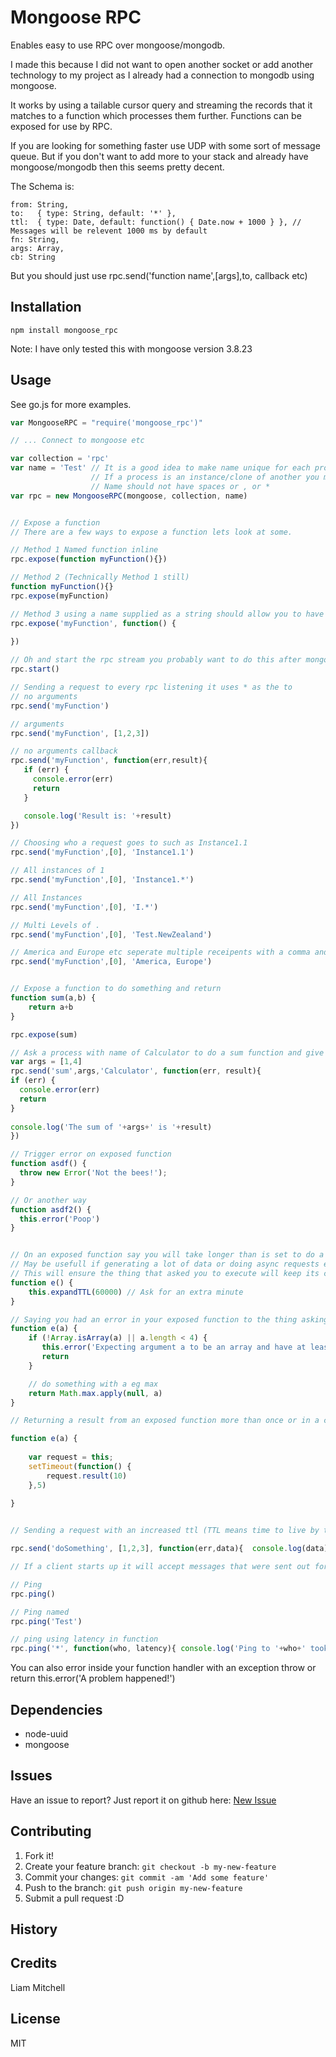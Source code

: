 # Mongoose RPC

Enables easy to use RPC over mongoose/mongodb.

I made this because I did not want to open another socket or add another technology to my project as I already had a connection to mongodb using mongoose.

It works by using a tailable cursor query and streaming the records that it matches to a function which processes them further.
Functions can be exposed for use by RPC.

If you are looking for something faster use UDP with some sort of message queue.
But if you don't want to add more to your stack and already have mongoose/mongodb then this seems pretty decent.

The Schema is:

````
from: String,
to:   { type: String, default: '*' },
ttl:  { type: Date, default: function() { Date.now + 1000 } }, // Messages will be relevent 1000 ms by default
fn: String,
args: Array,
cb: String
````

But you should just use rpc.send('function name',[args],to, callback etc)

## Installation

```npm install mongoose_rpc```

Note: I have only tested this with mongoose version 3.8.23

## Usage

See go.js for more examples.

```javascript
var MongooseRPC = "require('mongoose_rpc')"

// ... Connect to mongoose etc

var collection = 'rpc'
var name = 'Test' // It is a good idea to make name unique for each process.
                  // If a process is an instance/clone of another you might do something like Instance.1 Instance.2 etc.
                  // Name should not have spaces or , or *
var rpc = new MongooseRPC(mongoose, collection, name)


// Expose a function
// There are a few ways to expose a function lets look at some.

// Method 1 Named function inline
rpc.expose(function myFunction(){})

// Method 2 (Technically Method 1 still)
function myFunction(){}
rpc.expose(myFunction)

// Method 3 using a name supplied as a string should allow you to have functions exposed with names like 01234 not that its recommended.
rpc.expose('myFunction', function() {
	
})

// Oh and start the rpc stream you probably want to do this after mongoose connects.
rpc.start()

// Sending a request to every rpc listening it uses * as the to
// no arguments
rpc.send('myFunction')

// arguments
rpc.send('myFunction', [1,2,3])

// no arguments callback
rpc.send('myFunction', function(err,result){ 
   if (err) {
     console.error(err)
     return
   }

   console.log('Result is: '+result)
})

// Choosing who a request goes to such as Instance1.1
rpc.send('myFunction',[0], 'Instance1.1')

// All instances of 1
rpc.send('myFunction',[0], 'Instance1.*')

// All Instances
rpc.send('myFunction',[0], 'I.*')

// Multi Levels of .
rpc.send('myFunction',[0], 'Test.NewZealand')

// America and Europe etc seperate multiple receipents with a comma and space ', '.
rpc.send('myFunction',[0], 'America, Europe')


// Expose a function to do something and return
function sum(a,b) {
	return a+b
}

rpc.expose(sum)

// Ask a process with name of Calculator to do a sum function and give you a result
var args = [1,4]
rpc.send('sum',args,'Calculator', function(err, result){
if (err) {
  console.error(err)
  return
}
	
console.log('The sum of '+args+' is '+result)
})

// Trigger error on exposed function
function asdf() {
  throw new Error('Not the bees!');
}

// Or another way
function asdf2() {
  this.error('Poop')
}


// On an exposed function say you will take longer than is set to do a function
// May be usefull if generating a lot of data or doing async requests etc.
// This will ensure the thing that asked you to execute will keep its callback around at least that long.
function e() {
	this.expandTTL(60000) // Ask for an extra minute
}

// Saying you had an error in your exposed function to the thing asking you to execute it
function e(a) {
	if (!Array.isArray(a) || a.length < 4) {
	   this.error('Expecting argument a to be an array and have at least a length of 4')
       return
    }

    // do something with a eg max
    return Math.max.apply(null, a)
}

// Returning a result from an exposed function more than once or in a closure

function e(a) {
	
	var request = this;
	setTimeout(function() {
        request.result(10)
	},5)
    
}


// Sending a request with an increased ttl (TTL means time to live by the way it is roughly how long to keep a callback around if set and how long other clients should accept messages.)

rpc.send('doSomething', [1,2,3], function(err,data){  console.log(data) }, 3600000) // 1 hour

// If a client starts up it will accept messages that were sent out for it prior to its startup if their ttl >= Date.now()

// Ping
rpc.ping()

// Ping named
rpc.ping('Test')

// ping using latency in function
rpc.ping('*', function(who, latency){ console.log('Ping to '+who+' took '+latency+' ms.') })

```

You can also error inside your function handler with an exception throw or return this.error('A problem happened!')

## Dependencies

- node-uuid
- mongoose

## Issues

Have an issue to report?
Just report it on github here: [New Issue](https://github.com/LiamKarlMitchell/mongoose_rpc/issues)

## Contributing

1. Fork it!
2. Create your feature branch: `git checkout -b my-new-feature`
3. Commit your changes: `git commit -am 'Add some feature'`
4. Push to the branch: `git push origin my-new-feature`
5. Submit a pull request :D

## History



## Credits

Liam Mitchell

## License

MIT

